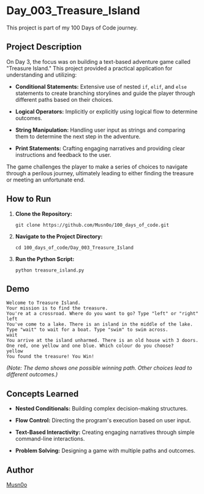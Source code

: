 # Day_003_Treasure_Island

This project is part of my 100 Days of Code journey.

## Project Description

On Day 3, the focus was on building a text-based adventure game called "Treasure Island." This project provided a practical application for understanding and utilizing:

- **Conditional Statements:** Extensive use of nested `if`, `elif`, and `else` statements to create branching storylines and guide the player through different paths based on their choices.
    
- **Logical Operators:** Implicitly or explicitly using logical flow to determine outcomes.
    
- **String Manipulation:** Handling user input as strings and comparing them to determine the next step in the adventure.
    
- **Print Statements:** Crafting engaging narratives and providing clear instructions and feedback to the user.
    

The game challenges the player to make a series of choices to navigate through a perilous journey, ultimately leading to either finding the treasure or meeting an unfortunate end.

## How to Run

1. **Clone the Repository:**
    
    ```
    git clone https://github.com/Musn0o/100_days_of_code.git
    ```
    
2. **Navigate to the Project Directory:**
    
    ```
    cd 100_days_of_code/Day_003_Treasure_Island
    ```


3. **Run the Python Script:**
    
    ```
    python treasure_island.py
    ```


## Demo

```
Welcome to Treasure Island.
Your mission is to find the treasure.
You're at a crossroad. Where do you want to go? Type "left" or "right"
left
You've come to a lake. There is an island in the middle of the lake. Type "wait" to wait for a boat. Type "swim" to swim across.
wait
You arrive at the island unharmed. There is an old house with 3 doors. One red, one yellow and one blue. Which colour do you choose?
yellow
You found the treasure! You Win!
```

_(Note: The demo shows one possible winning path. Other choices lead to different outcomes.)_

## Concepts Learned

- **Nested Conditionals:** Building complex decision-making structures.
    
- **Flow Control:** Directing the program's execution based on user input.
    
- **Text-Based Interactivity:** Creating engaging narratives through simple command-line interactions.
    
- **Problem Solving:** Designing a game with multiple paths and outcomes.
    

## Author

[Musn0o](https://github.com/Musn0o)